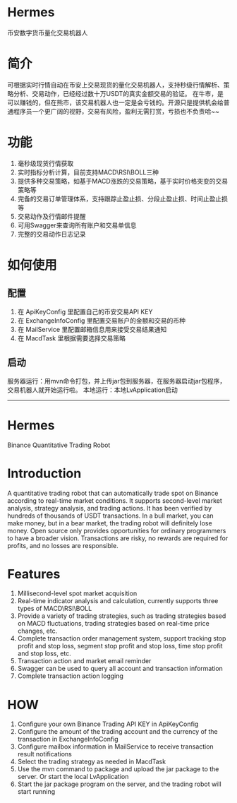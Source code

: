 # Hermes
币安数字货币量化交易机器人

# 简介
可根据实时行情自动在币安上交易现货的量化交易机器人，支持秒级行情解析、策略分析、交易动作，已经经过数十万USDT的真实金额交易的验证。
在牛市，是可以赚钱的，但在熊市，该交易机器人也一定是会亏钱的。开源只是提供机会给普通程序员一个更广阔的视野，交易有风险，盈利无需打赏，亏损也不负责哈~~

# 功能
1. 毫秒级现货行情获取
2. 实时指标分析计算，目前支持MACD\RSI\BOLL三种
3. 提供多种交易策略，如基于MACD涨跌的交易策略，基于实时价格突变的交易策略等
4. 完备的交易订单管理体系，支持跟踪止盈止损、分段止盈止损、时间止盈止损等
5. 交易动作及行情邮件提醒
6. 可用Swagger来查询所有账户和交易单信息
7. 完整的交易动作日志记录

# 如何使用
## 配置
1. 在 ApiKeyConfig 里配置自己的币安交易API KEY
2. 在 ExchangeInfoConfig 里配置交易账户的金额和交易的币种
3. 在 MailService 里配置邮箱信息用来接受交易结果通知
4. 在 MacdTask 里根据需要选择交易策略

## 启动
服务器运行：用mvn命令打包，并上传jar包到服务器，在服务器启动jar包程序，交易机器人就开始运行啦。
本地运行：本地LvApplication启动


----

# Hermes
Binance Quantitative Trading Robot

# Introduction
A quantitative trading robot that can automatically trade spot on Binance according to real-time market conditions. It supports second-level market analysis, strategy analysis, and trading actions. It has been verified by hundreds of thousands of USDT transactions.
In a bull market, you can make money, but in a bear market, the trading robot will definitely lose money. Open source only provides opportunities for ordinary programmers to have a broader vision. Transactions are risky, no rewards are required for profits, and no losses are responsible.

# Features
1. Millisecond-level spot market acquisition
2. Real-time indicator analysis and calculation, currently supports three types of MACD\RSI\BOLL
3. Provide a variety of trading strategies, such as trading strategies based on MACD fluctuations, trading strategies based on real-time price changes, etc.
4. Complete transaction order management system, support tracking stop profit and stop loss, segment stop profit and stop loss, time stop profit and stop loss, etc.
5. Transaction action and market email reminder
6. Swagger can be used to query all account and transaction information
7. Complete transaction action logging

# HOW
1. Configure your own Binance Trading API KEY in ApiKeyConfig
2. Configure the amount of the trading account and the currency of the transaction in ExchangeInfoConfig
3. Configure mailbox information in MailService to receive transaction result notifications
4. Select the trading strategy as needed in MacdTask
5. Use the mvn command to package and upload the jar package to the server. Or start the local LvApplication
6. Start the jar package program on the server, and the trading robot will start running

